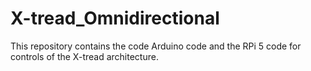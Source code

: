 # X-tread_Omnidirectional
This repository contains the code Arduino code and the RPi 5 code for controls of the X-tread architecture.
